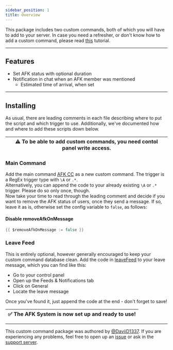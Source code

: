 ```yaml
---
sidebar_position: 1
title: Overview
---
```


This package includes two custom commands, both of which you will have to add to your server.
In case you need a refresher, or don't know how to add a custom command, please read [this](https://learn.yagpdb.xyz/the-custom-command-interface) tutorial.

---

## Features

- Set AFK status with optional duration
- Notification in chat when an AFK member was mentioned
  - Estimated time of arrival, when set

---

## Installing

As usual, there are leading comments in each file describing where to put the script and which trigger to use. Additionally, we've documented how and where to add these scripts down below.

| ⚠ To be able to add custom commands, you need contol panel write access. |
| ------------------------------------------------------------------------ |

### Main Command

Add the main command [AFK CC](main-cc) as a new custom command. The trigger is a RegEx trigger type with `\A` or `.*`.  
Alternatively, you can append the code to your already existing `\A` or `.*` trigger. Please do so only once, though.  
Now take your time to read through the leading comment and decide if you want to remove the AFK status of users, once they send a message. If so, leave it as is, otherwise set the config variable to `false`, as follows:

#### Disable removeAfkOnMessage

```go
{{ $removeAfkOnMessage := false }}
```

### Leave Feed

This is entirely optional, however generally encouraged to keep your custom command database clean. Add the code in [leaveFeed](leave-feed) to your leave message, which you can find like this:

- Go to your control panel
- Open up the Feeds & Notifications tab
- Click on General
- Locate the leave message

Once you've found it, just append the code at the end - don't forget to save!

| ✅ The AFK System is now set up and ready to use! |
| ------------------------------------------------- |

---

This custom command package was authored by [@DaviiD1337](https://github.com/DaviiD1337). If you are experiencing any problems, feel free to open up an [issue](https://github.com/yagpdb-cc/yagpdb-cc/issues) or ask in the [support server](https://discord.com/invite/4udtcA5).
